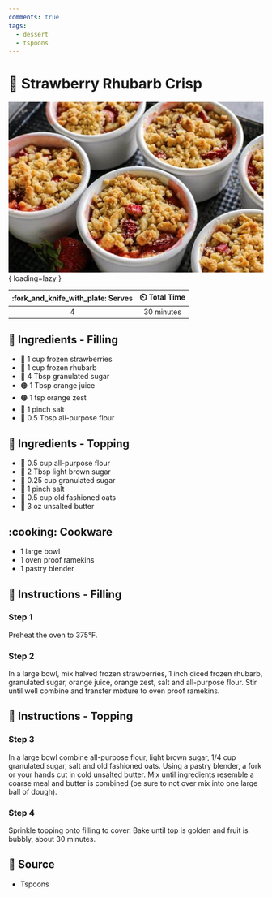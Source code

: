 ```yaml
---
comments: true
tags:
  - dessert
  - tspoons
---
```

# :strawberry: Strawberry Rhubarb Crisp

![Strawberry Rhubarb Crisp][1]{ loading=lazy }

| :fork_and_knife_with_plate: Serves | :timer_clock: Total Time |
|:----------------------------------:|:-----------------------: |
| 4 | 30 minutes |

## :salt: Ingredients - Filling

- :strawberry: 1 cup frozen strawberries
- :leafy_green: 1 cup frozen rhubarb
- :candy: 4 Tbsp granulated sugar
- :orange_circle: 1 Tbsp orange juice
- :orange_circle: 1 tsp orange zest
- :salt: 1 pinch salt
- :ear_of_rice: 0.5 Tbsp all-purpose flour

## :salt: Ingredients - Topping

- :ear_of_rice: 0.5 cup all-purpose flour
- :maple_leaf: 2 Tbsp light brown sugar
- :candy: 0.25 cup granulated sugar
- :salt: 1 pinch salt
- :ear_of_rice: 0.5 cup old fashioned oats
- :butter: 3 oz unsalted butter

## :cooking: Cookware

- 1 large bowl
- 1 oven proof ramekins
- 1 pastry blender

## :pencil: Instructions - Filling

### Step 1

Preheat the oven to 375°F.

### Step 2

In a large bowl, mix halved frozen strawberries, 1 inch diced frozen rhubarb, granulated sugar, orange juice, orange
zest, salt and all-purpose flour. Stir until well combine and transfer mixture to oven proof ramekins.

## :pencil: Instructions - Topping

### Step 3

In a large bowl combine all-purpose flour, light brown sugar, 1/4 cup granulated sugar, salt and old
fashioned oats. Using a pastry blender, a fork or your hands cut in cold unsalted butter. Mix until ingredients resemble
a coarse meal and butter is combined (be sure to not over mix into one large ball of dough).

### Step 4

Sprinkle topping onto filling to cover. Bake until top is golden and fruit is bubbly, about 30 minutes.

## :link: Source

- Tspoons

[1]: <../assets/images/strawberry-rhubarb-crisp.jpg>
